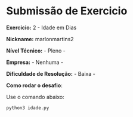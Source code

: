 # Submissão de Exercicio

**Exercicio:** 2 - Idade em Dias

**Nickname:** marlonmartins2

**Nível Técnico:** - Pleno -

**Empresa:** - Nenhuma -


**Dificuldade de Resolução:** - Baixa -


**Como rodar o desafio**: 

Use o comando abaixo: 
```bash
python3 idade.py
```